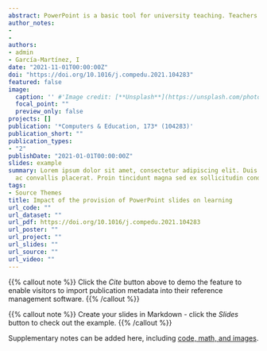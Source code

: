 ```yaml
---
abstract: PowerPoint is a basic tool for university teaching. Teachers use it extensively for presenting material. At times, it is used as a guide for organizing lessons, at other times it is used with the intention of summarizing essential curricular content. The way in which PowerPoint is used and the form it takes differs between faculties. The present article aims to evaluate the impact of the provision of slides on student academic performance and attendance (regardless of test scores). For this purpose, a quasi-experimental study was carried out with two intrasubject manipulated learning situations in which copies of slides created by teachers were, or were not, made available to students prior to class sessions. Additionally, student academic engagement and study strategies were assessed using two scales in order to analyse whether these variables modified the relationship between access to slides and academic performance. Outcomes revealed that access to slides developed by teachers had a negative impact on student performance and attendance to classes. Student academic engagement and study strategies were found to modify the relationship between academic performance and access to slides.
author_notes:
- 
- 
authors:
- admin
- García-Martínez, I
date: "2021-11-01T00:00:00Z"
doi: "https://doi.org/10.1016/j.compedu.2021.104283"
featured: false
image:
  caption: '' #'Image credit: [**Unsplash**](https://unsplash.com/photos/jdD8gXaTZsc)'
  focal_point: ""
  preview_only: false
projects: []
publication: '*Computers & Education, 173* (104283)'
publication_short: ""
publication_types:
- "2"
publishDate: "2021-01-01T00:00:00Z"
slides: example
summary: Lorem ipsum dolor sit amet, consectetur adipiscing elit. Duis posuere tellus
  ac convallis placerat. Proin tincidunt magna sed ex sollicitudin condimentum.
tags:
- Source Themes
title: Impact of the provision of PowerPoint slides on learning
url_code: ""
url_dataset: ""
url_pdf: https://doi.org/10.1016/j.compedu.2021.104283
url_poster: ""
url_project: ""
url_slides: ""
url_source: ""
url_video: ""
---
```



{{% callout note %}}
Click the *Cite* button above to demo the feature to enable visitors to import publication metadata into their reference management software.
{{% /callout %}}

{{% callout note %}}
Create your slides in Markdown - click the *Slides* button to check out the example.
{{% /callout %}}

Supplementary notes can be added here, including [code, math, and images](https://wowchemy.com/docs/writing-markdown-latex/).
